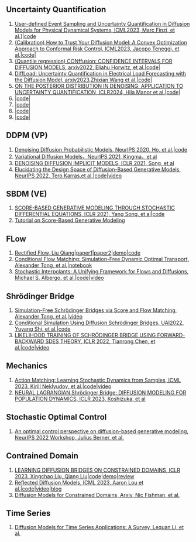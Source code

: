 ## Uncertainty Quantification
1. [User-defined Event Sampling and Uncertainty Quantification in Diffusion Models for Physical Dynamical Systems, ICML2023, Marc Finzi, et al.](https://proceedings.mlr.press/v202/finzi23a/finzi23a.pdf)]|[code](https://github.com/mfinzi/diffusion-extreme-event/tree/main)
2. [(Calibration) How to Trust Your Diffusion Model: A Convex Optimization Approach to Conformal Risk Control, ICML2023, Jacopo Teneggi, et al.](https://proceedings.mlr.press/v202/teneggi23a/teneggi23a.pdf)|[code](https://github.com/Sulam-Group/k-rcps)|
3. [(Quantile regression) CONffusion: CONFIDENCE INTERVALS FOR DIFFUSION MODELS, arxiv2022, Eliahu Horwitz, et al.](https://arxiv.org/pdf/2211.09795.pdf)|[code](https://github.com/eliahuhorwitz/Conffusion)|
4. [DiffLoad: Uncertainty Quantification in Electrical Load Forecasting with the Diffusion Model, arxiv2023,Zhixian Wang et al.](https://arxiv.org/pdf/2306.01001.pdf)|[code](https://anonymous.4open.science/r/DiffLoad-4714/)|
5. [ON THE POSTERIOR DISTRIBUTION IN DENOISING: APPLICATION TO UNCERTAINTY QUANTIFICATION, ICLR2024, Hila Manor et al.](https://arxiv.org/pdf/2309.13598.pdf)|[code](https://github.com/HilaManor/GaussianDenoisingPosterior/)|
6. []()|[code]()|
7. []()|[code]()|
8. []()|[code]()|
9. []()|[code]()|



## DDPM (VP)
1. [Denoising Diffusion Probabilistic Models, NeurIPS 2020, Ho, et al.](https://proceedings.neurips.cc/paper/2020/file/4c5bcfec8584af0d967f1ab10179ca4b-Paper.pdf)|[code](https://github.com/hojonathanho/diffusion)
2. [Variational Diffusion Models，NeurIPS 2021, Kingma，et al](https://proceedings.neurips.cc/paper/2021/file/b578f2a52a0229873fefc2a4b06377fa-Paper.pdf)
3. [DENOISING DIFFUSION IMPLICIT MODELS, ICLR 2021, Song, et al](https://arxiv.org/pdf/2010.02502.pdf?trk=cndc-detail)
4. [Elucidating the Design Space of Diffusion-Based Generative Models, NeurIPS 2022, Tero Karras,et al.](https://proceedings.neurips.cc/paper_files/paper/2022/file/a98846e9d9cc01cfb87eb694d946ce6b-Paper-Conference.pdf)|[code](https://github.com/NVlabs/edm)|[video](https://www.youtube.com/watch?v=T0Qxzf0eaio)



## SBDM (VE)
1. [SCORE-BASED GENERATIVE MODELING THROUGH STOCHASTIC DIFFERENTIAL EQUATIONS, ICLR 2021, Yang Song, et al](https://arxiv.org/pdf/2011.13456.pdf)|[code](https://github.com/yang-song/score_sde)
2. [Tutorial on Score-Based Generative Modeling](https://colab.research.google.com/drive/120kYYBOVa1i0TD85RjlEkFjaWDxSFUx3?usp=sharing#scrollTo=21v75FhSkfCq)



## FLow
1. [Rectified Flow, Liu Qiang](https://www.cs.utexas.edu/~lqiang/rectflow/html/intro.html#problem-learning-transport-maps)|[paper1](https://arxiv.org/pdf/2209.14577.pdf)|[paper2](https://arxiv.org/pdf/2209.03003.pdf)|[demo](https://colab.research.google.com/drive/1LouqFBIC7pnubCOl5fhnFd33-oVJao2J?usp=sharing)|[code](https://github.com/gnobitab/RectifiedFlow)
2. [Conditional Flow Matching: Simulation-Free Dynamic Optimal Transport, Alexander Tong, et al.](https://arxiv.org/pdf/2302.00482.pdf)|[notebook](https://github.com/atong01/conditional-flow-matching/blob/main/examples/notebooks/training-8gaussians-to-moons.ipynb)
3. [Stochastic Interpolants: A Unifying Framework for Flows and Diffusions, Michael S. Albergo, et al.](https://arxiv.org/pdf/2303.08797.pdf)|[code](https://github.com/malbergo/stochastic-interpolants)|[video](https://www.youtube.com/watch?v=v3iYbfMxfEk)



## Shrödinger Bridge
1. [Simulation-Free Schrödinger Bridges via Score and Flow Matching, Alexander Tong, et al.](https://arxiv.org/pdf/2307.03672.pdf)|[video](https://www.youtube.com/watch?v=UhDtH7Ia9Ag)
2. [Conditional Simulation Using Diffusion Schrödinger Bridges, UAI2022, Yuyang Shi, et al.](https://proceedings.mlr.press/v180/shi22a/shi22a.pdf)|[code](https://github.com/vdeborto/cdsb)
3. [LIKELIHOOD TRAINING OF SCHRÖDINGER BRIDGE USING FORWARD-BACKWARD SDES THEORY, ICLR 2022, Tianrong Chen, et al.](https://arxiv.org/pdf/2110.11291.pdf)|[code](https://github.com/ghliu/SB-FBSDE)|[video](https://www.youtube.com/watch?v=kp_9FzZB6lA)



## Mechanics
1. [Action Matching: Learning Stochastic Dynamics from Samples, ICML 2023, Kirill Neklyudov, et al.](https://arxiv.org/pdf/2210.06662.pdf)|[code](https://github.com/necludov/jam)|[video](https://www.youtube.com/watch?v=35uEI5ryDRQ)
2. [NEURAL LAGRANGIAN Shrödinger Bridge: DIFFUSION MODELING FOR POPULATION DYNAMICS, ICLR 2023, Koshizuka, et al](https://arxiv.org/pdf/2204.04853.pdf)



## Stochastic Optimal Control
1. [An optimal control perspective on diffusion-based generative modeling, NeurIPS 2022 Workshop, Julius Berner, et al.](https://arxiv.org/pdf/2211.01364.pdf)



## Contrained Domain
1. [LEARNING DIFFUSION BRIDGES ON CONSTRAINED DOMAINS, ICLR 2023, Xingchao Liu, Qiang Liu](https://openreview.net/pdf?id=WH1yCa0TbB)|[code](https://github.com/gnobitab/ConstrainedDiffusionBridge)|[demo](https://colab.research.google.com/drive/1-Pf9IfQ85qBObglON_wER_ekj7puDugP?usp=sharing#scrollTo=FvJ97DAJlROE)|[review](https://openreview.net/forum?id=WH1yCa0TbB)
2. [Reflected Diffusion Models, ICML 2023, Aaron Lou et al.](https://arxiv.org/pdf/2304.04740.pdf)|[code](https://github.com/louaaron/Reflected-Diffusion/?tab=readme-ov-file)|[video](https://www.youtube.com/watch?v=YfneSNXJSLE)|[blog](https://aaronlou.com/blog/2023/reflected-diffusion/)
3. [Diffusion Models for Constrained Domains, Arxiv, Nic Fishman, et al.](https://arxiv.org/pdf/2304.05364.pdf)



## Time Series
1. [Diffusion Models for Time Series Applications: A Survey, Lequan Li, et al.](https://arxiv.org/pdf/2305.00624.pdf)















